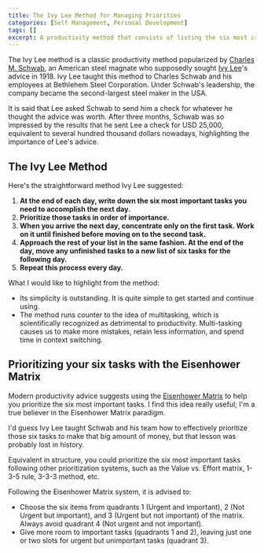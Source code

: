 ```yaml
---
title: The Ivy Lee Method for Managing Priorities
categories: [Self Management, Personal Development]
tags: []
excerpt: A productivity method that consists of listing the six most crucial tasks to accomplish the next day and working through each in order of importance.
---
```


The Ivy Lee method is a classic productivity method popularized by [Charles M. Schwab](https://en.wikipedia.org/wiki/Charles_M._Schwab), an American steel magnate who supposedly sought [Ivy Lee](https://en.wikipedia.org/wiki/Ivy_Lee)'s advice in 1918. Ivy Lee taught this method to Charles Schwab and his employees at Bethlehem Steel Corporation. Under Schwab's leadership, the company became the second-largest steel maker in the USA.

It is said that Lee asked Schwab to send him a check for whatever he thought the advice was worth. After three months, Schwab was so impressed by the results that he sent Lee a check for USD 25,000, equivalent to several hundred thousand dollars nowadays, highlighting the importance of Lee's advice.

## The Ivy Lee Method

Here's the straightforward method Ivy Lee suggested:

1. **At the end of each day, write down the six most important tasks you need to accomplish the next day.**
2. **Prioritize those tasks in order of importance.**
3. **When you arrive the next day, concentrate only on the first task. Work on it until finished before moving on to the second task.**
4. **Approach the rest of your list in the same fashion. At the end of the day, move any unfinished tasks to a new list of six tasks for the following day.**
5. **Repeat this process every day.**

What I would like to highlight from the method:

- Its simplicity is outstanding. It is quite simple to get started and continue using.
- The method runs counter to the idea of multitasking, which is scientifically recognized as detrimental to productivity. Multi-tasking causes us to make more mistakes, retain less information, and spend time in context switching.

## Prioritizing your six tasks with the Eisenhower Matrix

Modern productivity advice suggests using the [Eisenhower Matrix](/eisenhower-matrix) to help you prioritize the six most important tasks. I find this idea really useful; I'm a true believer in the Eisenhower Matrix paradigm.

I'd guess Ivy Lee taught Schwab and his team how to effectively prioritize those six tasks to make that big amount of money, but that lesson was probably lost in history.

Equivalent in structure, you could prioritize the six most important tasks following other prioritization systems, such as the Value vs. Effort matrix, 1-3-5 rule, 3-3-3 method, etc. 

Following the Eisenhower Matrix system, it is advised to:

- Choose the six items from quadrants 1 (Urgent and important), 2 (Not Urgent but important), and 3 (Urgent but not important) of the matrix. Always avoid quadrant 4 (Not urgent and not important).
- Give more room to important tasks (quadrants 1 and 2), leaving just one or two slots for urgent but unimportant tasks (quadrant 3).

